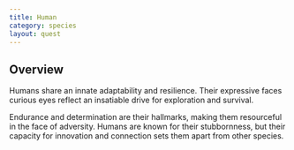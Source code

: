 ```yaml
---
title: Human 
category: species
layout: quest
---
```


## Overview

Humans share an innate adaptability and resilience. Their expressive faces curious eyes reflect an insatiable drive for exploration and survival. 

Endurance and determination are their hallmarks, making them resourceful in the face of adversity. Humans are known for their stubbornness, but their capacity for innovation and connection sets them apart from other species.


